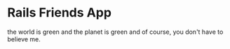 # Rails Friends App
the world is green and the planet is green
and of course, you don't have to believe me.